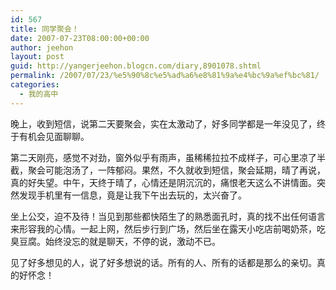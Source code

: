 ```yaml
---
id: 567
title: 同学聚会！
date: 2007-07-23T08:00:00+00:00
author: jeehon
layout: post
guid: http://yangerjeehon.blogcn.com/diary,8901078.shtml
permalink: /2007/07/23/%e5%90%8c%e5%ad%a6%e8%81%9a%e4%bc%9a%ef%bc%81/
categories:
  - 我的高中
---
```

晚上，收到短信，说第二天要聚会，实在太激动了，好多同学都是一年没见了，终于有机会见面聊聊。
    
第二天刚亮，感觉不对劲，窗外似乎有雨声，虽稀稀拉拉不成样子，可心里凉了半截，聚会可能泡汤了，一阵郁闷。果然，不久就收到短信，聚会延期，晴了再说，真的好失望。中午，天终于晴了，心情还是阴沉沉的，痛恨老天这么不讲情面。突然发现手机里有一信息，竟是让我下午出去玩的，太兴奋了。
    
坐上公交，迫不及待！当见到那些都快陌生了的熟悉面孔时，真的找不出任何语言来形容我的心情。一起上网，然后步行到广场，然后坐在露天小吃店前喝奶茶，吃臭豆腐。始终没忘的就是聊天，不停的说，激动不已。
    
见了好多想见的人，说了好多想说的话。所有的人、所有的话都是那么的亲切。真的好怀念！